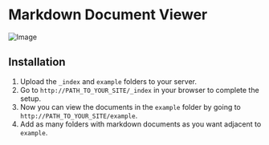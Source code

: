 # Markdown Document Viewer

![Image](https://raw.github.com/bryanbuchanan/Markdown-Document-Viewer/master/screenshot.png)

## Installation

1. Upload the `_index` and `example` folders to your server.
3. Go to `http://PATH_TO_YOUR_SITE/_index` in your browser to complete the setup.
4. Now you can view the documents in the `example` folder by going to `http://PATH_TO_YOUR_SITE/example`.
5. Add as many folders with markdown documents as you want adjacent to `example`.